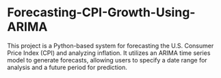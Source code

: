 # Forecasting-CPI-Growth-Using-ARIMA
This project is a Python-based system for forecasting the U.S. Consumer Price Index (CPI) and analyzing inflation. It utilizes an ARIMA time series model to generate forecasts, allowing users to specify a date range for analysis and a future period for prediction.
